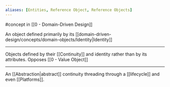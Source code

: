 ```yaml
---
aliases: [Entities, Reference Object, Reference Objects]
---
```


#concept in [[0 - Domain-Driven Design]]

An object defined primarily by its [[domain-driven-design/concepts/domain-objects/Identity|Identity]]

---

Objects defined by their [[Continuity]] and identity rather than by its attributes. Opposes [[0 - Value Object]]

---

An [[Abstraction|abstract]] continuity threading through a [[lifecycle]] and even [[Platforms]].
